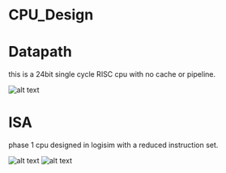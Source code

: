 # CPU_Design
# Datapath
this is a 24bit single cycle RISC cpu with no cache or pipeline.

![alt text](https://i.postimg.cc/JhZGj4Pb/Datpath.jpg)

# ISA
phase 1 cpu designed in logisim with a reduced instruction set.

![alt text](https://i.postimg.cc/zGRB1Gm9/ISA1.jpg)
![alt text](https://i.postimg.cc/6qm9DDMW/ISA2.jpg)
